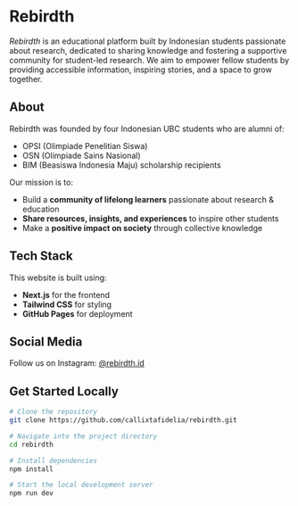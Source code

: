 # Rebirdth 

_Rebirdth_ is an educational platform built by Indonesian students passionate about research, dedicated to sharing knowledge and fostering a supportive community for student-led research. We aim to empower fellow students by providing accessible information, inspiring stories, and a space to grow together.


## About

Rebirdth was founded by four Indonesian UBC students who are alumni of:
- OPSI (Olimpiade Penelitian Siswa)
- OSN (Olimpiade Sains Nasional)
- BIM (Beasiswa Indonesia Maju) scholarship recipients

Our mission is to:
- Build a **community of lifelong learners** passionate about research & education
- **Share resources, insights, and experiences** to inspire other students
- Make a **positive impact on society** through collective knowledge


## Tech Stack

This website is built using:
- **Next.js** for the frontend
- **Tailwind CSS** for styling
- **GitHub Pages** for deployment



## Social Media

Follow us on Instagram: [@rebirdth.id](https://instagram.com/rebirdth.id)



##  Get Started Locally

```bash
# Clone the repository
git clone https://github.com/callixtafidelia/rebirdth.git

# Navigate into the project directory
cd rebirdth

# Install dependencies
npm install

# Start the local development server
npm run dev
